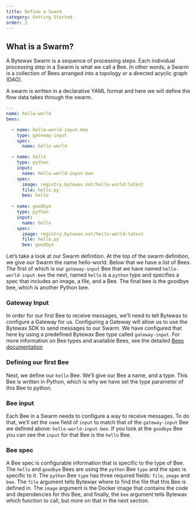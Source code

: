 ```yaml
---
title: Define a Swarm
category: Getting Started
order: 2
---
```


## What is a Swarm?

A Bytewax Swarm is a sequence of processing steps. Each individual processing step in a Swarm is what we call a Bee. In other words, a Swarm is a collection of Bees arranged into a topology or a directed acyclic graph (DAG).

A swarm is written in a declarative YAML format and here we will define the flow data takes through the swarm.

```yaml
---
name: hello-world
bees:

  - name: hello-world-input-bee
    type: gateway-input
    spec:
      name: hello-world

  - name: hello
    type: python
    input:
      name: hello-world-input-bee
    spec:
      image: registry.bytewax.net/hello-world:latest
      file: hello.py
      bee: hello 
      
  - name: goodbye
    type: python
    input: 
      name: hello
    spec:
      image: registry.bytewax.net/hello-world:latest
      file: hello.py
      bee: goodbye
```

Let’s take a look at our Swarm definition. At the top of the swarm definition, we give our Swarm the name hello-world. Below that we have a list of Bees. The first of which is our `gateway-input` Bee that we have named `hello-world-input-bee` the next, named `hello` is a `python` type and specifies a spec that includes an image, a file, and a Bee. The final bee is the goodbye bee, which is another Python bee.

### Gateway Input

In order for our first Bee to receive messages, we’ll need to tell Bytewax to configure a Gateway for us. Configuring a Gateway will allow us to use the Bytewax SDK to send messages to our Swarm. We have configured that here by using a predefined Bytewax Bee type called `gateway-input`. For more information on Bee types and available Bees, see the detailed [Bees documentation](../../concepts/bees)

### Defining our first Bee

Next, we define our `hello` Bee. We’ll give our Bee a name, and a type. This Bee is written in Python, which is why we have set the type parameter of this Bee to python.

### Bee input

Each Bee in a Swarm needs to configure a way to receive messages. To do that, we’ll set the `name` field of `input` to match that of the `gateway-input` Bee we defined above: `hello-world-input-bee`. If you look at the `goodbye` Bee you can see the `input` for that Bee is the `hello` Bee.

### Bee spec

A Bee spec is configurable information that is specific to the type of Bee. The `hello` and `goodbye` Bees are using the `python` Bee `type` and the spec is specific to it. The `python` Bee `type` has three required fields: `file`, `image` and `bee`. The `file` argument tells Bytewax where to find the file that this Bee is defined in. The `image` argument is the Docker image that contains the code and dependencies for this Bee, and finally, the `bee` argument tells Bytewax which function to call, but more on that in the next section.
